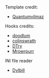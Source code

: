 Template credit:

- [Quantumyilmaz](https://github.com/Quantumyilmaz/SKSE_template)

Hooks credits:

- [doodlum](https://github.com/doodlum/skyrim-poise/blob/main/src/Hooks/HitEventHandler.cpp)
- [colinswrath](https://github.com/colinswrath/BladeAndBlunt/blob/main/include/patches/BashBlockStaminaPatch.h)
- [DTry](https://github.com/D7ry/valhallaCombat/blob/Master/src/bin/main.cpp)
- [Mrowrpurr](https://mrowrpurr.com/)

INI file reader

- [Dylbill](https://github.com/Dylbill-Iroh/mINI)
